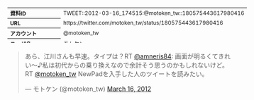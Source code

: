 <table style="font-size: 9pt; width: 610px; margin-bottom: 20px; height: 80px;">
<tbody>
    <tr>
        <th align=left>資料ID</th>
        <td align=left>TWEET::2012-03-16_174515:@motoken_tw::180575443617980416</td>
    </tr>
    <tr>
        <th align=left>URL</th>
        <td align=left>https://twitter.com/motoken_tw/status/180575443617980416</td>
    </tr>
    <tr>
        <th align=left>アカウント</th>
        <td align=left>@motoken_tw</td>
    </tr>
    <tr>
        <th align=left>ユーザ名</th>
        <td align=left>モトケン</td>
    </tr>
    <tr>
        <th align=left>ツイートの記録日時</th>
        <td align=left>created_at 2022-08-24_1450</td>
    </tr>
</tbody>
</table>
<blockquote class="twitter-tweet" data-width="450"  data-lang="ja"><p lang="ja" dir="ltr">あら、江川さんも早速。タイプは？RT <a href="https://twitter.com/amneris84?ref_src=twsrc%5Etfw">@amneris84</a>: 画面が明るくてきれい～♪私は初代からの乗り換えなので余計そう思うのかもしれないけど。 RT <a href="https://twitter.com/motoken_tw?ref_src=twsrc%5Etfw">@motoken_tw</a> NewPadを入手した人のツイートを読みたい。</p>&mdash; モトケン (@motoken_tw) <a href="https://twitter.com/motoken_tw/status/180575443617980416?ref_src=twsrc%5Etfw">March 16, 2012</a></blockquote>
<script async src="https://platform.twitter.com/widgets.js" charset="utf-8"></script>


